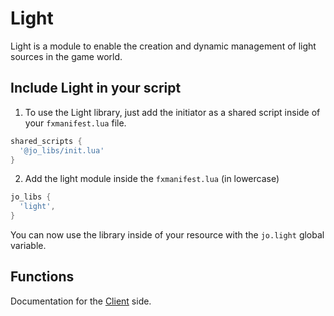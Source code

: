 # Light

Light is a module to enable the creation and dynamic management of light sources in the game world.

## Include Light in your script

1. To use the Light library, just add the initiator as a shared script inside of your `fxmanifest.lua` file.
```lua
shared_scripts {
  '@jo_libs/init.lua'
}
```
2. Add the light module inside the `fxmanifest.lua` (in lowercase)
```lua
jo_libs {
  'light',
}
```
You can now use the library inside of your resource with the `jo.light` global variable.

## Functions

Documentation for the [Client](./client.md) side.